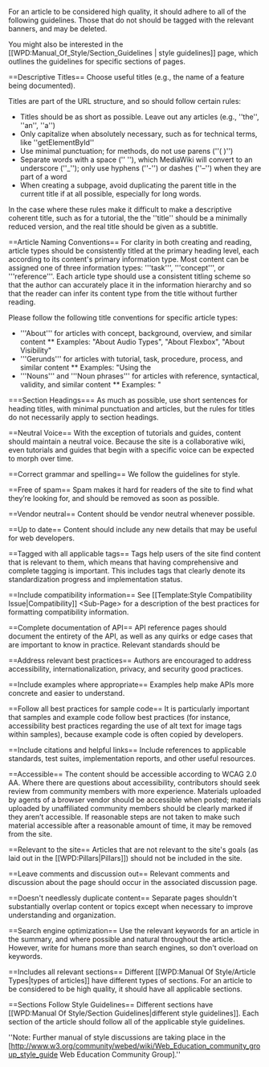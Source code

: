 For an article to be considered high quality, it should adhere to all of the following guidelines. Those that do not should be tagged with the relevant banners, and may be deleted.

You might also be interested in the [[WPD:Manual_Of_Style/Section_Guidelines | style guidelines]] page, which outlines the guidelines for specific sections of pages.

==Descriptive Titles==
Choose useful titles (e.g., the name of a feature being documented).

Titles are part of the URL structure, and so should follow certain rules:
* Titles should be as short as possible. Leave out any articles (e.g., ''the'', ''an'', ''a'')
* Only capitalize when absolutely necessary, such as for technical terms, like ''getElementById''
* Use minimal punctuation; for methods, do not use parens (''( )'') 
* Separate words with a space ('' ''), which MediaWiki will convert to an underscore (''_''); only use hyphens (''-'') or dashes (''–'') when they are part of a word
* When creating a subpage, avoid duplicating the parent title in the current title if at all possible, especially for long words.

In the case where these rules make it difficult to make a descriptive coherent title, such as for a tutorial, the the ''title'' should be a minimally reduced version, and the real title should be given as a subtitle.

==Article Naming Conventions==
For clarity in both creating and reading, article types should be consistently titled at the primary heading level, each according to its content's primary information type. Most content can be assigned one of three information types: '''task''', '''concept''', or '''reference'''. Each article type should use a consistent titling scheme so that the author can accurately place it in the information hierarchy and so that the reader can infer its content type from the title without further reading.

Please follow the following title conventions for specific article types:
* '''About''' for articles with concept, background, overview, and similar content
** Examples: "About Audio Types", "About Flexbox", "About Visibility"
* '''Gerunds''' for articles with tutorial, task, procedure, process, and similar content
** Examples: "Using the <audio> Tag", "Drawing on the Canvas", "Calling the getLocation() Function" 
* '''Nouns''' and '''Noun phrases''' for articles with reference, syntactical, validity, and similar content
** Examples: "<audio> Tag Attributes", "Valid .moveTo() Values", "Latitude and Longitude Notation"

===Section Headings===
As much as possible, use short sentences for heading titles, with minimal punctuation and articles, but the rules for titles do not necessarily apply to section headings.

==Neutral Voice==
With the exception of tutorials and guides, content should maintain a neutral voice.  Because the site is a collaborative wiki, even tutorials and guides that begin with a specific voice can be expected to morph over time.

==Correct grammar and spelling==
We follow the <established Style guide we prefer> guidelines for style.

==Free of spam==
Spam makes it hard for readers of the site to find what they’re looking for, and should be removed as soon as possible.

==Vendor neutral==
Content should be vendor neutral whenever possible.

==Up to date==
Content should include any new details that may be useful for web developers.

==Tagged with all applicable tags==
Tags help users of the site find content that is relevant to them, which means that having comprehensive and complete tagging is important. This includes tags that clearly denote its standardization progress and implementation status.

==Include compatibility information==
See [[Template:Style Compatibility Issue|Compatibility]] &lt;Sub-Page&gt; for a description of the best practices for formatting compatibility information.

==Complete documentation of API==
API reference pages should document the entirety of the API, as well as any quirks or edge cases that are important to know in practice.  Relevant standards should be

==Address relevant best practices==
Authors are encouraged to address accessibility, internationalization, privacy, and security good practices.

==Include examples where appropriate==
Examples help make APIs more concrete and easier to understand.

==Follow all best practices for sample code==
It is particularly important that samples and example code follow best practices (for instance, accessibility best practices regarding the use of alt text for image tags within samples), because example code is often copied by developers.

==Include citations and helpful links==
Include references to applicable standards, test suites, implementation reports, and other useful resources.

==Accessible==
The content should be accessible according to WCAG 2.0 AA. Where there are questions about accessibility, contributors should seek review from community members with more experience. Materials uploaded by agents of a browser vendor should be accessible when posted; materials uploaded by unaffiliated community members should be clearly marked if they aren’t accessible. If reasonable steps are not taken to make such material accessible after a reasonable amount of time, it may be removed from the site.

==Relevant to the site==
Articles that are not relevant to the site's goals (as laid out in the [[WPD:Pillars|Pillars]]) should not be included in the site.

==Leave comments and discussion out==
Relevant comments and discussion about the page should occur in the associated discussion page.

==Doesn't needlessly duplicate content==
Separate pages shouldn't substantially overlap content or topics except when necessary to improve understanding and organization. 

==Search engine optimization==
Use the relevant keywords for an article in the summary, and where possible and natural throughout the article. However, write for humans more than search engines, so don't overload on keywords.

==Includes all relevant sections==
Different [[WPD:Manual Of Style/Article Types|types of articles]] have different types of sections. For an article to be considered to be high quality, it should have all applicable sections.

==Sections Follow Style Guidelines==
Different sections have [[WPD:Manual Of Style/Section Guidelines|different style guidelines]]. Each section of the article should follow all of the applicable style guidelines.

''Note: Further manual of style discussions are taking place in the [http://www.w3.org/community/webed/wiki/Web_Education_community_group_style_guide Web Education Community Group].''